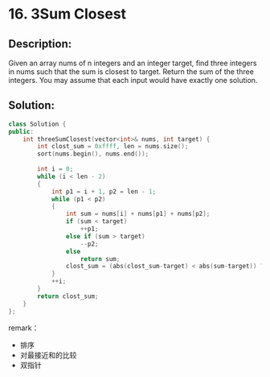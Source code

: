 # 16. 3Sum Closest

## Description:

Given an array nums of n integers and an integer target, find three integers in nums such that the sum is closest to target. Return the sum of the three integers. You may assume that each input would have exactly one solution.

## Solution:

```c++
class Solution {
public:
    int threeSumClosest(vector<int>& nums, int target) {
        int clost_sum = 0xffff, len = nums.size();
        sort(nums.begin(), nums.end());
        
        int i = 0;
        while (i < len - 2)
        {
            int p1 = i + 1, p2 = len - 1;
            while (p1 < p2)
            {
                int sum = nums[i] + nums[p1] + nums[p2];
                if (sum < target)
                    ++p1;
                else if (sum > target)
                    --p2;
                else
                    return sum;
                clost_sum = (abs(clost_sum-target) < abs(sum-target)) ? clost_sum : sum ;
            }
            ++i;
        }
        return clost_sum;
    }
};
```

remark：

- 排序
- 对最接近和的比较
- 双指针
